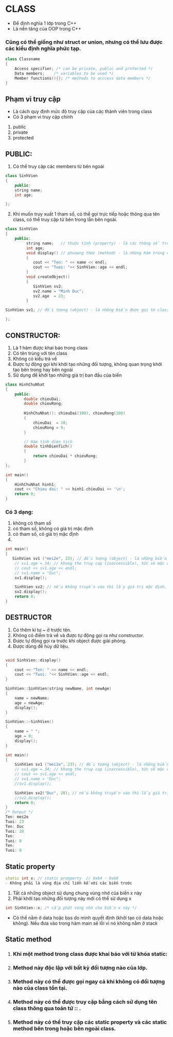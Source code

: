 # CLASS
- Để định nghĩa 1 lớp trong C++
- Là nền tảng của OOP trong C++

### Cũng có thể giống như struct or union, nhưng có thể lưu được các kiểu định nghĩa phức tạp.

```cpp
class Classname
{
    Access specifier; /* can be private, public and protected */
    Data members;    /* variables to be used */
    Member functions(){}; /* methods to acccess data members */
}
```

## Phạm vi truy cập
- Là cách quy định mức độ truy cập của các thành viên trong class
- Có 3 phạm vi truy cập chính
1. public
2. private
3. protected

## PUBLIC:

1. Có thể truy cập các members từ bên ngoài

```cpp
class SinhVien
{
    public:
    string name;
    int age;

};
```

2. Khi muốn truy xuất 1 tham số, có thể gọi trực tiếp hoặc thông qua tên class, có thể truy cập từ bên trong lẫn bên ngoài.

```cpp
class SinhVien
{
    public:
         string name;   // thuộc tính (property) - là các thông số trong class
         int age;
         void display() // phuowng thức (method) - là những hàm trong class
         {
            cout << "Ten: " << name << endl;
            cout << "Tuoi: "<< SinhVien::age << endl;
         }
         void createObject()
         {
            SinhVien sv2;
            sv2.name = "Minh Duc";
            sv2.age  = 23;
         }

SinhVien sv1; // đối tượng (object) - là những biến được gọi từ class

};
```

## CONSTRUCTOR:
1. Là 1 hàm được khai báo trong class
2. Có tên trùng với tên class
3. Không có kiểu trả về
4. Được tự động gọi khi khởi tạo những đối tượng, không quan trọng khởi tạo bên trong hay bên ngoài
5. Sử dụng để khởi tạo những giá trị ban đầu của biến


```cpp
class HinhChuNhat
{
    public:
        double chieuDai;
        double chieuRong;
   
        HinhChuNhat(): chieuDai(100), chieuRong(100)
        {
            chieuDai  = 10;
            chieuRong = 9;
        }

        // Hàm tính diện tích
        double tinhDienTich()
        {
            return chieuDai * chieuRong;
        }
};

int main()
{
    HinhChuNhat hinh1;
    cout << "Chieu dai: " << hinh1.chieuDai << '\n';
    return 0;
}
```

### Có 3 dạng:
1. không có tham số
2. có tham số, không có giá trị mặc định
3. có tham số, có giá trị mặc định
4. 

```cpp
int main()
{
   SinhVien sv1 ("mei2e", 23); // đối tượng (object) - là những biến được gọi từ class
    // sv1.age = 34; // khong the truy cap (inaccessible), tức sẽ mặc định private. Nenen ở trên sẽ đổi thành public
    // cout << sv1.age << endl;
    // sv1.name = "Duc";
    sv1.display();

    SinhVien sv2; // nếu không truyền vào thì lấy giá trị mặc định, còn nếu truyền vào thì lấy giá trị mới truyền vào
    sv2.display();
    return 0;
}
```

## DESTRUCTOR
1. Có thêm kí tự ~ ở trước tên.
2. Không có điểm trả về và được tự động gọi ra như constructor.
3. Được tự động gọi ra trước khi object được giải phóng.
4. Được dùng để hủy dữ liệu.

```cpp

void SinhVien::display() 
{
    cout << "Ten: " << name << endl;
    cout << "Tuoi: "<< SinhVien::age << endl;
}

SinhVien::SinhVien(string newName, int newAge)
{
    name = newName;
    age = newAge;
    display();
}

SinhVien::~SinhVien()
{
    name = " ";
    age = 0;
    display();
}

int main()
{
    SinhVien sv1 ("mei2e", 23); // đối tượng (object) - là những biến được gọi từ class
    // sv1.age = 34; // khong the truy cap (inaccessible), tức sẽ mặc định private. Nenen ở trên sẽ đổi thành public
    // cout << sv1.age << endl;
    // sv1.name = "Duc";
    //sv1.display();

    SinhVien sv2("Duc", 28); // nếu không truyền vào thì lấy giá trị mặc định, còn nếu truyền vào thì lấy giá trị mới truyền vào
    //sv2.display();
    return 0;
}
/* Output */
Ten: mei2e
Tuoi: 23
Ten: Duc
Tuoi: 28
Ten:     
Tuoi: 0
Ten:
Tuoi: 0
```

## Static property
```cpp
static int x; // static prooperty  // 0xb4 - 0xb8
- Không phải là vùng địa chỉ liền kề với các biến trước
```
1. Tất cả những object sử dụng chung vùng nhớ của biến x này
2. Phải khởi tạo những đối tượng này mới có thể sử dụng x
```cpp
int SinhVien::x; /* cấp phát vùng nhớ cho biến x này */
```
- Có thể nằm ở data hoặc bss do mình quyết định (khởi tạo có data hoặc không). Nếu đưa vào trong hàm main sẽ lỗi vì nó không nằm ở stack

## Static method

1. ### Khi một method trong class được khai báo với từ khóa static:
2. ### Method này độc lập với bất kỳ đối tượng nào của lớp.
3. ### Method này có thể được gọi ngay cả khi không có đối tượng nào của class tồn tại.
4. ### Method này có thể được truy cập bằng cách sử dụng tên class thông qua toán tử :: .
5. ### Method này có thể truy cập các static property và các static method bên trong hoặc bên ngoài class.



